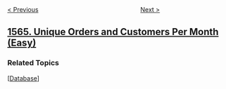 <!--|This file generated by command(leetcode description); DO NOT EDIT.    |-->
<!--+----------------------------------------------------------------------+-->
<!--|@author    awesee <openset.wang@gmail.com>                           |-->
<!--|@link      https://github.com/awesee                                 |-->
<!--|@home      https://github.com/awesee/leetcode                        |-->
<!--+----------------------------------------------------------------------+-->

[< Previous](../put-boxes-into-the-warehouse-i "Put Boxes Into the Warehouse I")
　　　　　　　　　　　　　　　　
[Next >](../detect-pattern-of-length-m-repeated-k-or-more-times "Detect Pattern of Length M Repeated K or More Times")

## [1565. Unique Orders and Customers Per Month (Easy)](https://leetcode.com/problems/unique-orders-and-customers-per-month "按月统计订单数与顾客数")



### Related Topics
  [[Database](../../tag/database/README.md)]
